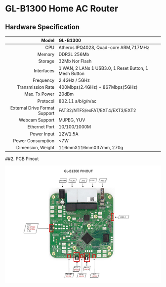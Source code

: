 # GL-B1300 Home AC Router

## Hardware Specification

|                         Model | GL-B1300                                 |
| ----------------------------: | :--------------------------------------- |
|                           CPU | Atheros IPQ4028, Quad-core ARM,717MHz    |
|                        Memory | DDR3L 256Mb                              |
|                       Storage | 32Mb Nor Flash                           |
|                    Interfaces | 1 WAN, 2 LANs 1 USB3.0, 1 Reset Button, 1 Mesh Button |
|                     Frequency | 2.4GHz / 5GHz                            |
|             Transmission Rate | 400Mbps(2.4GHz) + 867Mbps(5GHz)          |
|                 Max. Tx Power | 20dBm                                    |
|                      Protocol | 802.11 a/b/g/n/ac                        |
| External Drive Format Support | FAT32/NTFS/exFAT/EXT4/EXT3/EXT2          |
|                Webcam Support | MJPEG, YUV                               |
|                 Ethernet Port | 10/100/1000M                             |
|                   Power Input | 12V/1.5A                                 |
|             Power Consumption | <7W                                      |
|             Dimension, Weight | 116mmX116mmX37mm, 270g                   |



##2. PCB Pinout

![](src/GL-B1300_V1.31_PINOUT.jpg) 

   







